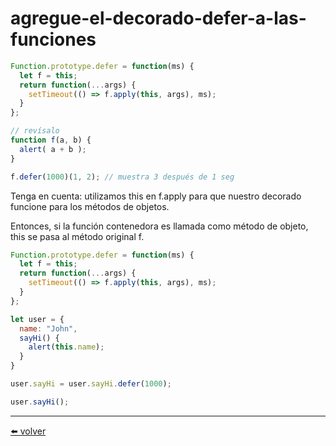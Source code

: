 # agregue-el-decorado-defer-a-las-funciones

````js
Function.prototype.defer = function(ms) {
  let f = this;
  return function(...args) {
    setTimeout(() => f.apply(this, args), ms);
  }
};

// revísalo
function f(a, b) {
  alert( a + b );
}

f.defer(1000)(1, 2); // muestra 3 después de 1 seg
````

Tenga en cuenta: utilizamos this en f.apply para que nuestro decorado funcione para los métodos de objetos.

Entonces, si la función contenedora es llamada como método de objeto, this se pasa al método original f.

````js
Function.prototype.defer = function(ms) {
  let f = this;
  return function(...args) {
    setTimeout(() => f.apply(this, args), ms);
  }
};

let user = {
  name: "John",
  sayHi() {
    alert(this.name);
  }
}

user.sayHi = user.sayHi.defer(1000);

user.sayHi();
````

---
[⬅️ volver](https://github.com/VictorHugoAguilar/javascript-interview-questions-explained/blob/main/theory/prototypes/native-prototypes/readme.md#agregue-el-decorado-defer-a-las-funciones)
